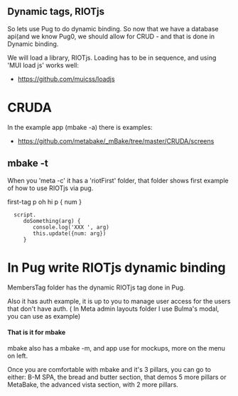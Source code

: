 ## Dynamic tags, RIOTjs

So lets use Pug to do dynamic binding.
So now that we have a database api(and we know Pug0, we should allow for CRUD - and that is done in Dynamic binding.

We will load a library, RIOTjs. Loading has to be in sequence, and using 'MUI load js' works well:
- https://github.com/muicss/loadjs

# CRUDA

In the example app (mbake -a) there is examples:
- https://github.com/metabake/_mBake/tree/master/CRUDA/screens



## mbake -t

When you 'meta -c' it has a 'riotFirst' folder, that folder shows first example of how to use RIOTjs via pug.


   first-tag
      p oh hi
      p { num }

      script.
         doSomething(arg) {
            console.log('XXX ', arg)
            this.update({num: arg})
         }


# In Pug write RIOTjs dynamic binding

MembersTag folder has the dynamic RIOTjs tag done in Pug.

Also it has auth example, it is up to you to manage user access for
the users that don't have auth.
( In Meta admin layouts folder I use Bulma's  modal, you can use as example)


#### That is it for mbake

mbake also has a mbake -m, and app use for mockups, more on the menu on left.

Once you are comfortable with mbake and it's 3 pillars, you can go to either:
B-M SPA, the bread and butter section, that demos 5 more pillars
or
MetaBake, the advanced vista section, with 2 more pillars.



